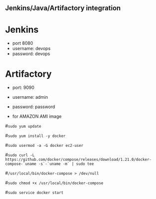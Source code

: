 ## Jenkins/Java/Artifactory integration 

# Jenkins 
- port 8080
- username: devops
- password: devops 


# Artifactory
- port: 9090
- username: admin
- password: password 


- for AMAZON AMI image 

#```sudo yum update```

#```sudo yum install -y docker```

#```sudo usermod -a -G docker ec2-user```

#```sudo curl -L https://github.com/docker/compose/releases/download/1.21.0/docker-compose-`uname -s`-`uname -m` | sudo tee``` 

#```/usr/local/bin/docker-compose > /dev/null```

#```sudo chmod +x /usr/local/bin/docker-compose```

#```sudo service docker start```
